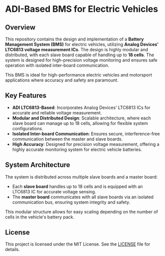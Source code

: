# ADI-Based BMS for Electric Vehicles

## Overview

This repository contains the design and implementation of a **Battery Management System (BMS)** for electric vehicles, utilizing **Analog Devices' LTC6813 voltage measurement ICs**. The design is highly modular and distributed, with each slave board capable of handling up to **18 cells**. The system is designed for high-precision voltage monitoring and ensures safe operation with isolated inter-board communication.

This BMS is ideal for high-performance electric vehicles and motorsport applications where accuracy and safety are paramount.

## Key Features

- **ADI LTC6813-Based**: Incorporates Analog Devices' LTC6813 ICs for accurate and reliable voltage measurement.
- **Modular and Distributed Design**: Scalable architecture, where each slave board can manage up to 18 cells, allowing for flexible system configurations.
- **Isolated Inter-board Communication**: Ensures secure, interference-free communication between the master and slave boards.
- **High Accuracy**: Designed for precision voltage measurement, offering a highly accurate monitoring system for electric vehicle batteries.

## System Architecture

The system is distributed across multiple slave boards and a master board:
- Each **slave board** handles up to 18 cells and is equipped with an LTC6813 IC for accurate voltage sensing.
- The **master board** communicates with all slave boards via an isolated communication bus, ensuring system integrity and safety.

This modular structure allows for easy scaling depending on the number of cells in the vehicle's battery pack.


## License

This project is licensed under the MIT License. See the [LICENSE](LICENSE) file for details.

